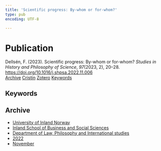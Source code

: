 ```yaml
---
title: 'Scientific progress: By-whom or for-whom?'
type: pub
encoding: UTF-8

---
```

<h1>Publication</h1>
<article id="csl-bib-container-LA9KRBVL" class="csl-bib-container">
  <div class="csl-bib-body"> <div class="csl-entry">Dellsén, F. (2023). Scientific progress: By-whom or for-whom? <i>Studies in History and Philosophy of Science</i>, <i>97</i>(2023, 2), 20–28. <a href="https://doi.org/10.1016/j.shpsa.2022.11.006">https://doi.org/10.1016/j.shpsa.2022.11.006</a></div> </div>
  <div class="csl-bib-buttons">
    <a href="#taxonomy-article-LA9KRBVL" alt="archive" class="csl-bib-button">Archive</a>
    <a href="https://app.cristin.no/results/show.jsf?id=2076879" alt="Cristin" class="csl-bib-button">Cristin</a>
    <a href="http://zotero.org/groups/5881554/items/LA9KRBVL" alt="Zotero" class="csl-bib-button">Zotero</a>
    <a href="#keywords-article-LA9KRBVL" alt="keywords" class="csl-bib-button">Keywords</a>
  </div>
  <div id="csl-bib-meta-container-LA9KRBVL"></div>
</article>
<div id="csl-bib-meta-LA9KRBVL" class="csl-bib-meta">
  <article id="keywords-article-LA9KRBVL" class="keywords-article">
    <h1>Keywords</h1>
    
  </article>
  <article id="taxonomy-article-LA9KRBVL" class="taxonomy-article">
    <h1>Archive</h1>
    <ul>
      <li>
        <a href="/en/archive/?key=3DCRN523">University of Inland Norway</a>
      </li>
      <li>
        <a href="/en/archive/?key=DU8Q9LN9">Inland School of Business and Social Sciences</a>
      </li>
      <li>
        <a href="/en/archive/?key=ITYAG68H">Department of Law, Philosophy and International studies</a>
      </li>
      <li>
        <a href="/en/archive/?key=B7XWRJNE">2022</a>
      </li>
      <li>
        <a href="/en/archive/?key=GM6TM2BZ">November</a>
      </li>
    </ul>
  </article>
</div>
